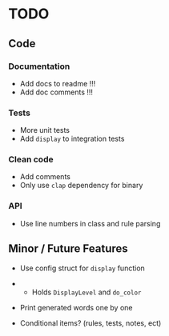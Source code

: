 # TODO

## Code

### Documentation

- Add docs to readme !!!
- Add doc comments !!!

### Tests

- More unit tests
- Add `display` to integration tests

### Clean code

- Add comments
- Only use `clap` dependency for binary

### API

- Use line numbers in class and rule parsing

## Minor / Future Features

- Use config struct for `display` function
- - Holds `DisplayLevel` and `do_color`

- Print generated words one by one

- Conditional items? (rules, tests, notes, ect)
